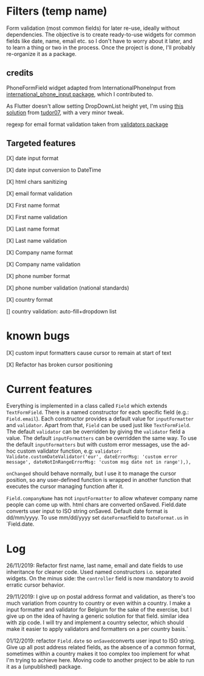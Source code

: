 # Filters (temp name)

Form validation (most common fields) for later re-use, ideally without dependencies.
The objective is to create ready-to-use widgets for common fields like date, name, email etc. so I don't have to worry about it later, and to learn a thing or two in the process.
Once the project is done, I'll probably re-organize it as a package.

## credits

PhoneFormField widget adapted from InternationalPhoneInput from [international_phone_input package](https://pub.dev/packages/international_phone_input), which I contributed to. 

As Flutter doesn't allow setting DropDownList height yet, I'm using [this solution](https://gist.github.com/tudor07/9f886102f3cb2f69314e159ea10572e1) from [tudor07](https://stackoverflow.com/users/3979172/tudorprodan), with a very minor tweak.

regexp for email format validation taken from [validators package](https://pub.dev/packages/validators)

## Targeted features

[X] date input format

[X] date input conversion to DateTime

[X] html chars sanitizing

[X] email format validation

[X] First name format 

[X] First name validation

[X] Last name format
 
[X] Last name validation

[X] Company name format
 
[X] Company name validation

[X] phone number format

[X] phone number validation (national standards)

[X] country format

[] country validation: auto-fill+dropdown list


# known bugs 

[X] custom input formatters cause cursor to remain at start of text

[X] Refactor has broken cursor positioning

# Current features

Everything is implemented in a class called `Field` which extends `TextFormField`. There is a named constructor for each specific field (e.g.: `Field.email`). 
Each constructor provides a default value for `inputFormatter` and `validator`. Apart from that, `Field` can be used just like `TextFormField`.
The default `validator` can be overridden by giving the `validator` field a value.
The default `inputFormatters` can be overridden the same way.
To use the default `inputFormatters` but with custom error messages, use the ad-hoc custom validator function, e.g: 
``validator: Validate.customDateValidator('eur', dateErrorMsg: 'custom error message', dateNotInRangeErrorMsg: 'custom msg date not in range'),),`` 
          
 `onChanged` should behave normally, but I use it to manage the cursor position, so any user-defined function is wrapped in another function that executes the cursor managing function after it.

`Field.companyName` has not `inputFormatter` to allow whatever company name people can come up with. html chars are converted onSaved.
Field.date converts user input to ISO string onSaved.
Default date format is dd/mm/yyyy. To use mm/dd/yyyy set `dateFormat`field to `DateFormat.us` in `Field.date.
# Log

26/11/2019: Refactor first name, last name, email and date fields to use inheritance for cleaner code. Used named constructors i.o. separated widgets. On the minus side: the `controller` field is now mandatory to avoid erratic cursor behavior.


29/11/2019: I give up on postal address format and validation, as there's too much variation from country to country or even within a country. I make a input formatter and validator for Belgium for the sake of the exercise, but I give up on the idea of having a generic solution for that field. similar idea with zip code. I will try and implement a country selector, which should make it easier to apply validators and formatters on a per country basis.`

01/12/2019: refactor `Field.date` so `onSaved`converts user input to ISO string. Give up all post address related fields, as the absence of a common format, sometimes within a country makes it too complex too implement for what I'm trying to achieve here. Moving code to another project to be able to run it as a (unpublished) package. 

